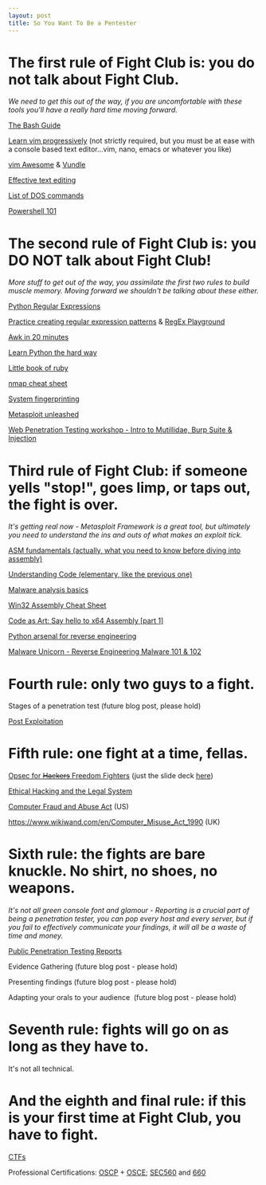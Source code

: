 ```yaml
---
layout: post
title: So You Want To Be a Pentester
---
```



The first rule of Fight Club is: you do not talk about Fight Club.
==================================================================

*We need to get this out of the way, if you are uncomfortable with these tools you'll have a really hard time moving forward.*

[The Bash Guide](http://guide.bash.academy/)

[Learn vim progressively](http://yannesposito.com/Scratch/en/blog/Learn-Vim-Progressively/) (not strictly required, but you must be at ease with a console based text editor...vim, nano, emacs or whatever you like)

[vim Awesome](http://vimawesome.com/) & [Vundle](https://github.com/gmarik/Vundle.vim) 

[Effective text editing](http://www.moolenaar.net/habits.html)

[List of DOS commands](https://www.lifewire.com/list-of-command-prompt-commands-4092302)

[Powershell 101](https://developer.rackspace.com/blog/powershell-101-from-a-linux-guy/)

The second rule of Fight Club is: you DO NOT talk about Fight Club! 
====================================================================

*More stuff to get out of the way, you assimilate the first two rules to build muscle memory. Moving forward we shouldn't be talking about these either.*

[Python Regular Expressions](https://developers.google.com/edu/python/regular-expressions)

[Practice creating regular expression patterns](https://github.com/Liniarc/regexProgram) & [RegEx Playground](http://leaverou.github.io/regexplained/)

[Awk in 20 minutes](http://ferd.ca/awk-in-20-minutes.html)

[Learn Python the hard way](http://learnpythonthehardway.org/book/)

[Little book of ruby](http://www.sapphiresteel.com/IMG/pdf/LittleBookOfRuby.pdf)

[nmap cheat sheet](https://neverendingsecurity.wordpress.com/2015/05/10/nmap-network-mapping-cheat-sheet/)

[System fingerprinting](https://scottlinux.com/2011/12/22/tcpos-fingerprinting-tools-p0f-and-nmap/)

[Metasploit unleashed](http://www.offensive-security.com/metasploit-unleashed/Main_Page)

[Web Penetration Testing workshop - Intro to Mutillidae, Burp Suite & Injection](https://www.youtube.com/watch?v=rNkR1Joz4eU)

Third rule of Fight Club: if someone yells "stop!", goes limp, or taps out, the fight is over.
==============================================================================================

*It's getting real now - Metasploit Framework is a great tool, but ultimately you need to understand the ins and outs of what makes an exploit tick.*

[ASM fundamentals (actually, what you need to know before diving into assembly)](https://wiki.skullsecurity.org/Fundamentals)

[Understanding Code (elementary, like the previous one)](http://www.reteam.org/papers/e57.pdf)

[Malware analysis basics](http://www.porcupine.org/forensics/forensic-discovery/chapter6.html)

[Win32 Assembly Cheat Sheet](https://www.strchr.com/assembly_cheat_sheet)

[Code as Art: Say hello to x64 Assembly [part 1]](http://0xax.blogspot.com/2014/08/say-hello-to-x64-assembly-part-1.html)

[Python arsenal for reverse engineering](http://pythonarsenal.com/)

[Malware Unicorn - Reverse Engineering Malware 101 & 102](https://securedorg.github.io/)

Fourth rule: only two guys to a fight. 
=======================================

Stages of a penetration test (future blog post, please hold)

[Post Exploitation](https://github.com/mubix/post-exploitation)

Fifth rule: one fight at a time, fellas.
========================================

[Opsec for ~~Hackers~~ Freedom Fighters](https://www.youtube.com/watch?v=9XaYdCdwiWU) (just the slide deck [here](https://grugq.github.io/presentations/Keynote_The_Grugq_-_OPSEC_for_Russians.pdf))

[Ethical Hacking and the Legal System](https://tangiblesecurity.com/images/docs/238-6c01.pdf)

[Computer Fraud and Abuse Act](https://www.wikiwand.com/en/Computer_Fraud_and_Abuse_Act) (US)

<https://www.wikiwand.com/en/Computer_Misuse_Act_1990> (UK)

Sixth rule: the fights are bare knuckle. No shirt, no shoes, no weapons. 
=========================================================================

*It's not all green console font and glamour - Reporting is a crucial part of being a penetration tester, you can pop every host and every server, but if you fail to effectively communicate your findings, it will all be a waste of time and money.*

[Public Penetration Testing Reports](https://github.com/juliocesarfort/public-pentesting-reports)

Evidence Gathering (future blog post - please hold)

Presenting findings (future blog post - please hold)

Adapting your orals to your audience  (future blog post - please hold)

Seventh rule: fights will go on as long as they have to. 
=========================================================

It's not all technical.

And the eighth and final rule: if this is your first time at Fight Club, you have to fight.
===========================================================================================

[CTFs](https://ctftime.org/event/list/upcoming)

Professional Certifications: [OSCP](https://www.offensive-security.com/information-security-certifications/oscp-offensive-security-certified-professional/) + [OSCE](https://www.offensive-security.com/information-security-certifications/osce-offensive-security-certified-expert/); [SEC560](https://www.sans.org/course/network-penetration-testing-ethical-hacking) and [660](https://www.sans.org/course/advanced-penetration-testing-exploits-ethical-hacking)
